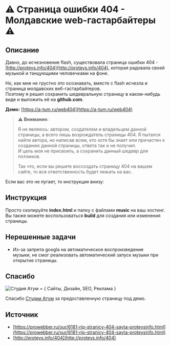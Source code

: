 # :warning: Страница ошибки 404 - Молдавские web-гастарбайтеры :warning:

## Описание
Давно, до исчезновение flash, существовала страница ошибки 404 - [http://proteys.info/404](http://proteys.info/404), которая радовала своей музыкой и танцующими человечками на фоне.

Но, как мне не грустно это осознавать, вместе с flash исчезла и страница молдавских веб-гастарбайтеров.  
Поэтому я решил сохранить шедевральную страницу в каком-нибудь виде и выложить её на **github.com**.

**Демо:** [https://a-tum.ru/web404](https://a-tum.ru/web404)

> :warning: **Внимание:**
> 
>Я не являюсь: автором, создателем и владельцем данной страницы, а всего лишь возрождатель страницы 404. Я пытался найти автора, но написав всем, кто хотя бы знает или причастен к созданию данной страницы, ответа так и не получил.  
>И цель моя не присвоить, а сохранить данный шедевр для потомков.  
>
>Так что, если вы решите воссоздать страницу 404 на вашем сайте, то вся ответственность будет лежать на вас.

Если вас это не пугает, то инструкция внизу:

## Инструкция
Просто скопируйте **index.html** и папку с файлами **music** на ваш хостинг.  
Вы также можете воспользоваться **build** для создания или изменения страницы.

## Нерешенные задачи
 - Из-за запрета googla на автоматическое воспроизведение  
музыки, не смог реализовать автоматический запуск музыки при открытие страницы.

## Спасибо
![Студия Атум = { Сайты, Дизайн, SEO, Реклама }](https://a-tum.ru/inc/img/logos/logo-200w.png)

Спасибо [Студии Атум](https://a-tum.ru/) за предоставленную страницу под демо.
## Источник
 - [https://prowebber.ru/our/6181-rip-stranicy-404-sayta-proteysinfo.html](https://prowebber.ru/our/6181-rip-stranicy-404-sayta-proteysinfo.html)
 - [http://proteys.info/404](http://proteys.info/404)

